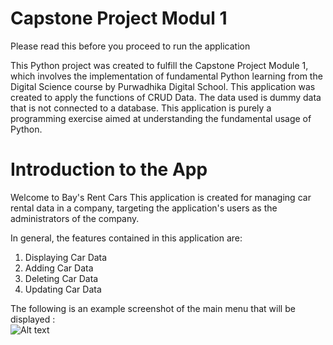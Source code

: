 # Capstone Project Modul 1

Please read this before you proceed to run the application

This Python project was created to fulfill the Capstone Project Module 1, which involves the implementation of fundamental Python learning from the Digital Science course by Purwadhika Digital School. This application was created to apply the functions of CRUD Data. The data used is dummy data that is not connected to a database. This application is purely a programming exercise aimed at understanding the fundamental usage of Python.

# Introduction to the App

Welcome to Bay's Rent Cars
This application is created for managing car rental data in a company, targeting the application's users as the administrators of the company.

In general, the features contained in this application are:
1. Displaying Car Data
2. Adding Car Data
3. Deleting Car Data
4. Updating Car Data

The following is an example screenshot of the main menu that will be displayed : <br />
![Alt text](https://github.com/ahmadbai23/PythonProject/blob/main/main_menu.png)
